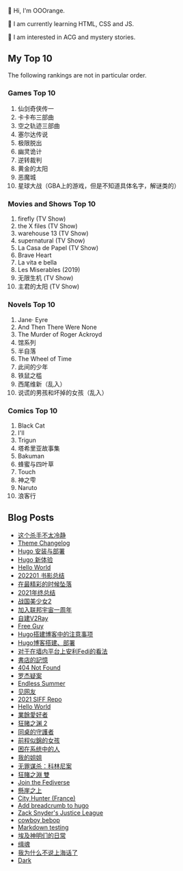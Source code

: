 🍊 Hi, I'm OOOrange.

🌱 I am currently learning HTML, CSS and JS.

👀 I am interested in ACG and mystery stories.

## My Top 10

The following rankings are not in particular order.

### Games Top 10

1. 仙剑奇侠传一
2. 卡卡布三部曲
3. 空之轨迹三部曲
4. 塞尔达传说
5. 极限脱出
6. 幽灵诡计
7. 逆转裁判
8. 黄金的太阳
9. 恶魔城
10. 星球大战（GBA上的游戏，但是不知道具体名字，解谜类的）

### Movies and Shows Top 10

1. firefly (TV Show)
2. the X files (TV Show)
3. warehouse 13 (TV Show)
4. supernatural (TV Show)
5. La Casa de Papel (TV Show)
6. Brave Heart
7. La vita e bella
8. Les Miserables (2019)
9. 无限生机 (TV Show)
10. 主君的太阳 (TV Show)

### Novels Top 10

1. Jane· Eyre
2. And Then There Were None
3. The Murder of Roger Ackroyd
4. 馆系列
5. 半自落
6. The Wheel of Time
7. 此间的少年
8. 铁鼠之槛
9. 西尾维新（乱入）
10. 说谎的男孩和坏掉的女孩（乱入）

### Comics Top 10

1. Black Cat
2. I'll
3. Trigun
4. 塔希里亚故事集
5. Bakuman
6. 蜂蜜与四叶草
7. Touch
8. 神之雫
9. Naruto
10. 浪客行


## Blog Posts

<!-- BLOG-POST-LIST:START -->
- [这个杀手不太冷静](https://ooorange777.github.io/posts/2022/02/2022022801/)
- [Theme Changelog](https://ooorange777.github.io/notebook/posts/2022022401/)
- [Hugo 安装与部署](https://ooorange777.github.io/notebook/posts/2022022101/)
- [Hugo 新体验](https://ooorange777.github.io/notebook/posts/2022022001/)
- [Hello World](https://ooorange777.github.io/notebook/posts/2022021501/)
- [202201 书影总结](https://ooorange777.github.io/posts/2022/02/2022020701/)
- [在最精彩的时候坠落](https://ooorange777.github.io/posts/2022/01/2022012901/)
- [2021年终总结](https://ooorange777.github.io/posts/2022/01/2022010201/)
- [战国美少女2](https://ooorange777.github.io/posts/2021/10/2021102801/)
- [加入联邦宇宙一周年](https://ooorange777.github.io/posts/2021/10/2021102101/)
- [自建V2Ray](https://ooorange777.github.io/posts/2021/09/2021091201/)
- [Free Guy](https://ooorange777.github.io/posts/2021/09/2021090701/)
- [Hugo搭建博客中的注意事项](https://ooorange777.github.io/posts/2021/09/2021090401/)
- [Hugo博客搭建、部署](https://ooorange777.github.io/posts/2021/09/2021090301/)
- [对于在墙内平台上安利Fedi的看法](https://ooorange777.github.io/posts/2021/09/2021090201/)
- [書店的記憶](https://ooorange777.github.io/posts/2021/08/2021083001/)
- [404 Not Found](https://ooorange777.github.io/posts/2021/08/2021082902/)
- [罗杰疑案](https://ooorange777.github.io/posts/2021/08/2021082901/)
- [Endless Summer](https://ooorange777.github.io/posts/2021/08/2021081001/)
- [见网友](https://ooorange777.github.io/posts/2021/07/2021070701/)
- [2021 SIFF Repo](https://ooorange777.github.io/posts/2021/06/2021062601/)
- [Hello World](https://ooorange777.github.io/posts/2021/06/2021061301/)
- [業餘愛好者](https://ooorange777.github.io/posts/2021/06/2021061202/)
- [狂赌之渊 2](https://ooorange777.github.io/posts/2021/06/2021061201/)
- [同桌的守護者](https://ooorange777.github.io/posts/2021/06/2021061203/)
- [前程似錦的女孩](https://ooorange777.github.io/posts/2021/06/2021061101/)
- [困在系统中的人](https://ooorange777.github.io/posts/2021/06/2021061102/)
- [我的姐姐](https://ooorange777.github.io/posts/2021/05/2021053001/)
- [无罪谋杀：科林尼案](https://ooorange777.github.io/posts/2021/05/2021052801/)
- [狂賭之淵 雙](https://ooorange777.github.io/posts/2021/05/2021052101/)
- [Join the Fediverse](https://ooorange777.github.io/posts/2021/05/2021052102/)
- [懸崖之上](https://ooorange777.github.io/posts/2021/05/2021051501/)
- [City Hunter &lpar;France&rpar;](https://ooorange777.github.io/posts/2021/05/2021051301/)
- [Add breadcrumb to hugo](https://ooorange777.github.io/posts/2021/05/2021050801/)
- [Zack Snyder&#39;s Justice League](https://ooorange777.github.io/posts/2021/05/2021050602/)
- [cowboy bebop](https://ooorange777.github.io/posts/2021/05/2021050603/)
- [Markdown testing](https://ooorange777.github.io/posts/2021/05/2021050601/)
- [埃及神明们的日常](https://ooorange777.github.io/posts/2021/04/2021041701/)
- [缉魂](https://ooorange777.github.io/posts/2021/03/2021032001/)
- [我为什么不说上海话了](https://ooorange777.github.io/posts/2021/03/2021031101/)
- [Dark](https://ooorange777.github.io/posts/2021/03/2021092001/)
<!-- BLOG-POST-LIST:END -->
